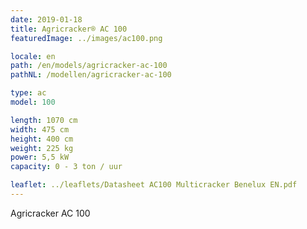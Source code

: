 ```yaml
---
date: 2019-01-18
title: Agricracker® AC 100
featuredImage: ../images/ac100.png

locale: en
path: /en/models/agricracker-ac-100
pathNL: /modellen/agricracker-ac-100

type: ac
model: 100

length: 1070 cm 
width: 475 cm
height: 400 cm
weight: 225 kg
power: 5,5 kW
capacity: 0 - 3 ton / uur

leaflet: ../leaflets/Datasheet AC100 Multicracker Benelux EN.pdf
---
```

Agricracker AC 100